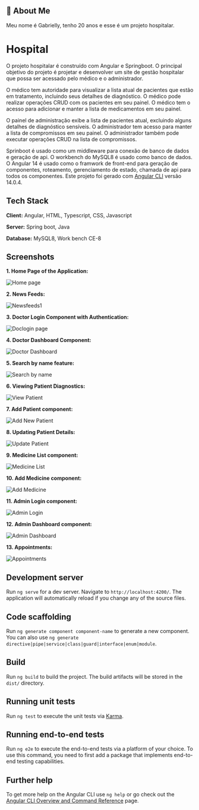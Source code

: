 ## 🚀 About Me
Meu nome é Gabrielly, tenho 20 anos e esse é um projeto hospitalar.

# Hospital 

O projeto hospitalar é construído com Angular e Springboot. O principal objetivo do projeto é projetar e desenvolver um site de gestão hospitalar que possa ser acessado pelo médico e o administrador. 

O médico tem autoridade para visualizar a lista atual de pacientes que estão em tratamento, incluindo seus detalhes de diagnóstico. O médico pode realizar operações CRUD com os pacientes em seu painel. O médico tem o acesso para adicionar e manter a lista de medicamentos em seu painel.

O painel de administração exibe a lista de pacientes atual, excluindo alguns detalhes de diagnóstico sensíveis. O administrador tem acesso para manter a lista de compromissos em seu painel. O administrador também pode executar operações CRUD na lista de compromissos. 

Sprinboot é usado como um middleware para conexão de banco de dados e geração de api. O workbench do MySQL8 é usado como banco de dados. O Angular 14 é usado como o framwork de front-end para geração de componentes, roteamento, gerenciamento de estado, chamada de api para todos os componentes. Este projeto foi gerado com [Angular CLI](https://github.com/angular/angular-cli) versão 14.0.4.


## Tech Stack

**Client:** Angular, HTML, Typescript, CSS, Javascript

**Server:** Spring boot, Java

**Database:** MySQL8, Work bench CE-8

## Screenshots
**1. Home Page of the Application:**

![Home page]()

**2. News Feeds:**

![Newsfeeds1]()

**3. Doctor Login Component with Authentication:**

![Doclogin page]()

**4. Doctor Dashboard Component:**

![Doctor Dashboard]()

**5. Search by name feature:**

![Search by name]()

**6. Viewing Patient Diagnostics:**

![View Patient]()

**7. Add Patient component:**

![Add New Patient]()

**8. Updating Patient Details:**

![Update Patient]()

**9. Medicine List component:**

![Medicine List]()

**10. Add Medicine component:**

![Add Medicine]()

**11. Admin Login component:**

![Admin Login]()

**12. Admin Dashboard component:**

![Admin Dashboard]()

**13. Appointments:**

![Appointments]()


## Development server

Run `ng serve` for a dev server. Navigate to `http://localhost:4200/`. The application will automatically reload if you change any of the source files.

## Code scaffolding

Run `ng generate component component-name` to generate a new component. You can also use `ng generate directive|pipe|service|class|guard|interface|enum|module`.

## Build

Run `ng build` to build the project. The build artifacts will be stored in the `dist/` directory.

## Running unit tests

Run `ng test` to execute the unit tests via [Karma](https://karma-runner.github.io).

## Running end-to-end tests

Run `ng e2e` to execute the end-to-end tests via a platform of your choice. To use this command, you need to first add a package that implements end-to-end testing capabilities.

## Further help

To get more help on the Angular CLI use `ng help` or go check out the [Angular CLI Overview and Command Reference](https://angular.io/cli) page.
